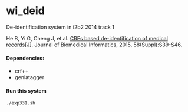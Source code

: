 # wi_deid
De-identification system in i2b2 2014 track 1

He B, Yi G, Cheng J, et al. [CRFs based de-identification of medical records](http://europepmc.org/backend/ptpmcrender.fcgi?accid=PMC4988860&blobtype=pdf)[J]. Journal of Biomedical Informatics, 2015, 58(Suppl):S39-S46.



#### Dependencies:

- crf++
- geniatagger



#### Run this system


`./exp331.sh`